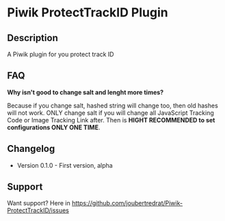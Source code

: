 # Piwik ProtectTrackID Plugin

## Description

A Piwik plugin for you protect track ID

## FAQ

__Why isn't good to change salt and lenght more times?__

Because if you change salt, hashed string will change too, then old hashes will not work. ONLY change salt if you will change all JavaScript Tracking Code or Image Tracking Link after. Then is **HIGHT RECOMMENDED to set configurations ONLY ONE TIME**.

## Changelog

* Version 0.1.0 - First version, alpha

## Support

Want support? Here in https://github.com/joubertredrat/Piwik-ProtectTrackID/issues
